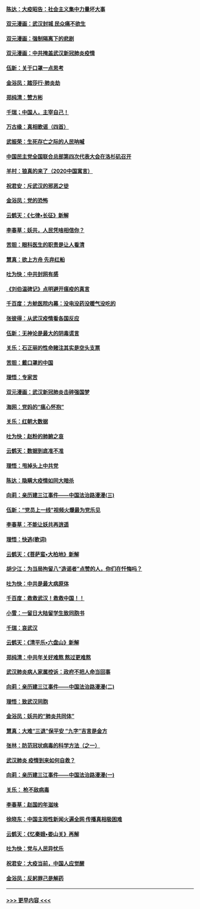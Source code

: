 #### [陈达：大疫昭告：社会主义集中力量坏大事](../pages/nsc993/n11859419.md?t=02121122) 
#### [双元漫画：武汉封城 民众痛不欲生](../pages/nsc993/n11859287.md?t=02121122) 
#### [双元漫画：强制隔离下的悲剧](../pages/nsc993/n11859244.md?t=02121122) 
#### [双元漫画：中共掩盖武汉新冠肺炎疫情](../pages/nsc993/n11858249.md?t=02121122) 
#### [伍新：关于口罩一点思考](../pages/nsc993/n11859195.md?t=02121122) 
#### [金浴凤：踏莎行‧肺炎劫](../pages/nsc993/n11858227.md?t=02121122) 
#### [郑纯清：赞方彬](../pages/nsc993/n11856803.md?t=02121122) 
#### [千瑞；中国人，主宰自己！](../pages/nsc993/n11856793.md?t=02121122) 
#### [万古缘：真相歌谣（四首）](../pages/nsc993/n11856263.md?t=02121122) 
#### [武振荣：生死存亡之际的人民呐喊](../pages/nsc993/n11856256.md?t=02121122) 
#### [中国民主党全国联合总部第四次代表大会在洛杉矶召开](../pages/nsc993/n11856344.md?t=02121122) 
#### [羊村：狼真的来了（2020中国寓言）](../pages/nsc993/n11856229.md?t=02121122) 
#### [祝君安：斥武汉的邪恶之徒](../pages/nsc993/n11855861.md?t=02121122) 
#### [金浴凤：党的恐怖](../pages/nsc993/n11855849.md?t=02121122) 
#### [云鹤天：《七律▪长征》新解](../pages/nsc993/n11855479.md?t=02121122) 
#### [李春草：妖共，人民凭啥相信你？](../pages/nsc993/n11855196.md?t=02121122) 
#### [苦胆：眼科医生的职责是让人看清](../pages/nsc993/n11853840.md?t=02121122) 
#### [慧真：欲上方舟 先弃红船](../pages/nsc993/n11853483.md?t=02121122) 
#### [吐为快：中共封网有感](../pages/nsc993/n11852575.md?t=02121122) 
#### [《刘伯温碑记》点明避开瘟疫的真言](../pages/nsc993/n11852128.md?t=02121122) 
#### [千百度：方舱医院内幕：没电没药没暖气没吃的](../pages/nsc993/n11850211.md?t=02121122) 
#### [张彼得：从武汉疫情看各国反应](../pages/nsc993/n11850102.md?t=02121122) 
#### [伍新：无神论是最大的阴毒谎言](../pages/nsc993/n11846129.md?t=02121122) 
#### [关乐：石正丽的性命赌注其实是空头支票](../pages/nsc993/n11846109.md?t=02121122) 
#### [苦胆：戴口罩的中国](../pages/nsc993/n11845576.md?t=02121122) 
#### [理悟：专家苦](../pages/nsc993/n11845564.md?t=02121122) 
#### [双元漫画：武汉新冠肺炎击碎强国梦](../pages/nsc993/n11843320.md?t=02121122) 
#### [海网：党妈的“瘟心怀抱”](../pages/nsc993/n11840740.md?t=02121122) 
#### [关乐：红朝大数据](../pages/nsc993/n11840675.md?t=02121122) 
#### [吐为快：赵粉的肺腑之哀](../pages/nsc993/n11840618.md?t=02121122) 
#### [云鹤天：数据到底准不准](../pages/nsc993/n11840325.md?t=02121122) 
#### [理悟：甩掉头上中共党](../pages/nsc993/n11838826.md?t=02121122) 
#### [陈达：隐瞒大疫情如同大暗杀](../pages/nsc993/n11838771.md?t=02121122) 
#### [向莉：亲历建三江事件——中国法治路漫漫(三)](../pages/nsc993/n11831825.md?t=02121122) 
#### [伍新：“党员上一线”视频火爆最为党乐见](../pages/nsc993/n11838200.md?t=02121122) 
#### [李春草：不能让妖共再逍遥](../pages/nsc993/n11838102.md?t=02121122) 
#### [理悟：快逃(歌词)](../pages/nsc993/n11838083.md?t=02121122) 
#### [云鹤天：《菩萨蛮▪大柏地》新解](../pages/nsc993/n11838059.md?t=02121122) 
#### [胡少江：为当局拘留八“造谣者”点赞的人，你们在忏悔吗？](../pages/nsc993/n11836801.md?t=02121122) 
#### [吐为快：中共是最大病原体](../pages/nsc993/n11836748.md?t=02121122) 
#### [千百度：救救武汉！救救中国！！](../pages/nsc993/n11836145.md?t=02121122) 
#### [小雪：一留日大陆留学生致同胞书](../pages/nsc993/n11834624.md?t=02121122) 
#### [千瑞：哀武汉](../pages/nsc993/n11833647.md?t=02121122) 
#### [云鹤天：《清平乐▪六盘山》新解](../pages/nsc993/n11833611.md?t=02121122) 
#### [郑纯清：中共年关好难熬 熬过更难熬](../pages/nsc993/n11833489.md?t=02121122) 
#### [武汉肺炎病人家属控诉：政府不把人命当回事](../pages/nsc993/n11833205.md?t=02121122) 
#### [向莉：亲历建三江事件——中国法治路漫漫(二)](../pages/nsc993/n11829102.md?t=02121122) 
#### [理悟：致武汉同胞](../pages/nsc993/n11831522.md?t=02121122) 
#### [金浴凤：妖共的“肺炎共同体”](../pages/nsc993/n11829448.md?t=02121122) 
#### [慧真：大难“三退”保平安 “九字”吉言是金方](../pages/nsc993/n11829501.md?t=02121122) 
#### [张林：防范冠状病毒的科学方法（之一）](../pages/nsc993/n11828618.md?t=02121122) 
#### [武汉肺炎 疫情到来如何自救？](../pages/nsc993/n11827632.md?t=02121122) 
#### [向莉：亲历建三江事件——中国法治路漫漫(一)](../pages/nsc993/n11827190.md?t=02121122) 
#### [关乐： 枪不敌病毒](../pages/nsc993/n11826746.md?t=02121122) 
#### [李春草：赵国的年滋味](../pages/nsc993/n11826321.md?t=02121122) 
#### [徐晓东：中国主观性新闻火遍全网 传播真相极困难](../pages/nsc993/n11826508.md?t=02121122) 
#### [云鹤天：《忆秦娥▪娄山关》再解](../pages/nsc993/n11824682.md?t=02121122) 
#### [吐为快：党与人民异忧乐](../pages/nsc993/n11824660.md?t=02121122) 
#### [祝君安：大疫当前，中国人应觉醒](../pages/nsc993/n11821946.md?t=02121122) 
#### [金浴凤：反躬罪己是解药](../pages/nsc993/n11820280.md?t=02121122) 

----
#### [ >>> 更早内容 <<< ](../indexes/nsc993-earlier.md)
